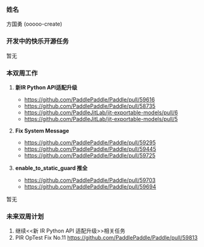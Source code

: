 ### 姓名

方国勇 (ooooo-create)

### 开发中的快乐开源任务

暂无

### 本双周工作

1. **新IR Python API适配升级**

   - https://github.com/PaddlePaddle/Paddle/pull/59616
   - https://github.com/PaddlePaddle/Paddle/pull/58735
   - https://github.com/PaddleJitLab/jit-exportable-models/pull/6
   - https://github.com/PaddleJitLab/jit-exportable-models/pull/5

2. **Fix System Message**

   - https://github.com/PaddlePaddle/Paddle/pull/59295
   - https://github.com/PaddlePaddle/Paddle/pull/59445
   - https://github.com/PaddlePaddle/Paddle/pull/59725

3. **enable_to_static_guard 推全**

   - https://github.com/PaddlePaddle/Paddle/pull/59703
   - https://github.com/PaddlePaddle/Paddle/pull/59694


暂无

### 未来双周计划

1. 继续<<新 IR Python API 适配升级>>相关任务
2. PIR OpTest Fix No.11 https://github.com/PaddlePaddle/Paddle/pull/59813
